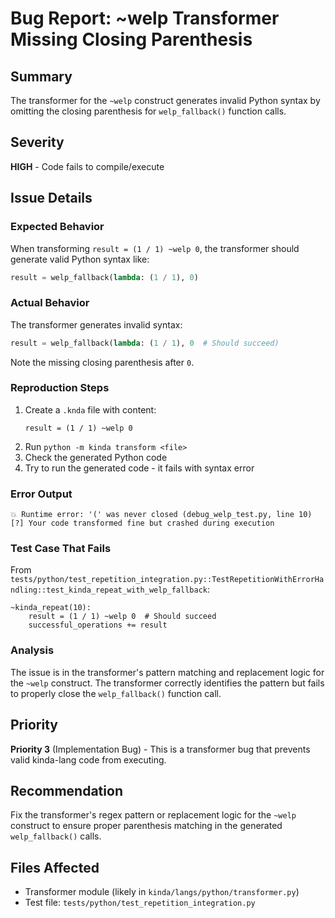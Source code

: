 # Bug Report: ~welp Transformer Missing Closing Parenthesis

## Summary
The transformer for the `~welp` construct generates invalid Python syntax by omitting the closing parenthesis for `welp_fallback()` function calls.

## Severity
**HIGH** - Code fails to compile/execute

## Issue Details

### Expected Behavior
When transforming `result = (1 / 1) ~welp 0`, the transformer should generate valid Python syntax like:
```python
result = welp_fallback(lambda: (1 / 1), 0)
```

### Actual Behavior
The transformer generates invalid syntax:
```python
result = welp_fallback(lambda: (1 / 1), 0  # Should succeed)
```
Note the missing closing parenthesis after `0`.

### Reproduction Steps
1. Create a `.knda` file with content:
   ```
   result = (1 / 1) ~welp 0
   ```
2. Run `python -m kinda transform <file>`
3. Check the generated Python code
4. Try to run the generated code - it fails with syntax error

### Error Output
```
💥 Runtime error: '(' was never closed (debug_welp_test.py, line 10)
[?] Your code transformed fine but crashed during execution
```

### Test Case That Fails
From `tests/python/test_repetition_integration.py::TestRepetitionWithErrorHandling::test_kinda_repeat_with_welp_fallback`:

```knda
~kinda_repeat(10):
    result = (1 / 1) ~welp 0  # Should succeed
    successful_operations += result
```

### Analysis
The issue is in the transformer's pattern matching and replacement logic for the `~welp` construct. The transformer correctly identifies the pattern but fails to properly close the `welp_fallback()` function call.

## Priority
**Priority 3** (Implementation Bug) - This is a transformer bug that prevents valid kinda-lang code from executing.

## Recommendation
Fix the transformer's regex pattern or replacement logic for the `~welp` construct to ensure proper parenthesis matching in the generated `welp_fallback()` calls.

## Files Affected
- Transformer module (likely in `kinda/langs/python/transformer.py`)
- Test file: `tests/python/test_repetition_integration.py`